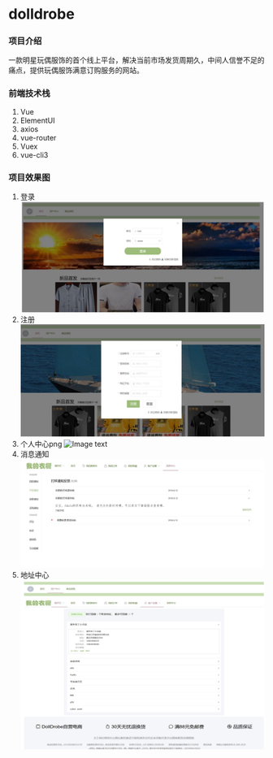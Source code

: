# dolldrobe

### 项目介绍
一款明星玩偶服饰的首个线上平台，解决当前市场发货周期久，中间人信誉不足的痛点，提供玩偶服饰满意订购服务的网站。

### 前端技术栈
  1. Vue
  2. ElementUI
  3. axios
  4. vue-router
  5. Vuex
  6. vue-cli3
  
### 项目效果图
  1. 登录
  ![Image text](/resultSrc/5.jpg)
  2. 注册
  ![Image text](/resultSrc/4.jpg)
  3. 个人中心png
  ![Image text](/resultSrc/6.)
  4. 消息通知
  ![Image text](/resultSrc/2.jpg)
  5. 地址中心
  ![Image text](/resultSrc/1.jpg)
  
